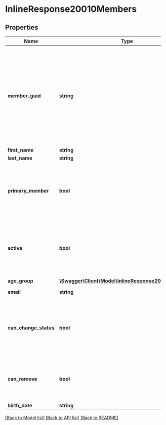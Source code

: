 # InlineResponse20010Members

## Properties
Name | Type | Description | Notes
------------ | ------------- | ------------- | -------------
**member_guid** | **string** | Unique ID that only can only be used to modify or delete members in the cart.  Once the checkout is complete or canceled, this ID no longer has any meaning. | 
**first_name** | **string** | First name | 
**last_name** | **string** | Last name | 
**primary_member** | **bool** | Value is &#x60;true&#x60; if this is the primary member.  There can only be 1 primary member. | 
**active** | **bool** | Value is &#x60;true&#x60; if the member will be active in the membership once checkout is complete. | 
**age_group** | [**\Swagger\Client\Model\InlineResponse20010AgeGroup**](InlineResponse20010AgeGroup.md) |  | 
**email** | **string** | Email address | 
**can_change_status** | **bool** | Value is &#x60;true&#x60; if the &#x60;active&#x60; flag can be changed depending on membership type. | 
**can_remove** | **bool** | Value is &#x60;true&#x60; if this member is allowed to be removed from the cart. | 
**birth_date** | **string** | Birth date | 

[[Back to Model list]](../README.md#documentation-for-models) [[Back to API list]](../README.md#documentation-for-api-endpoints) [[Back to README]](../README.md)


